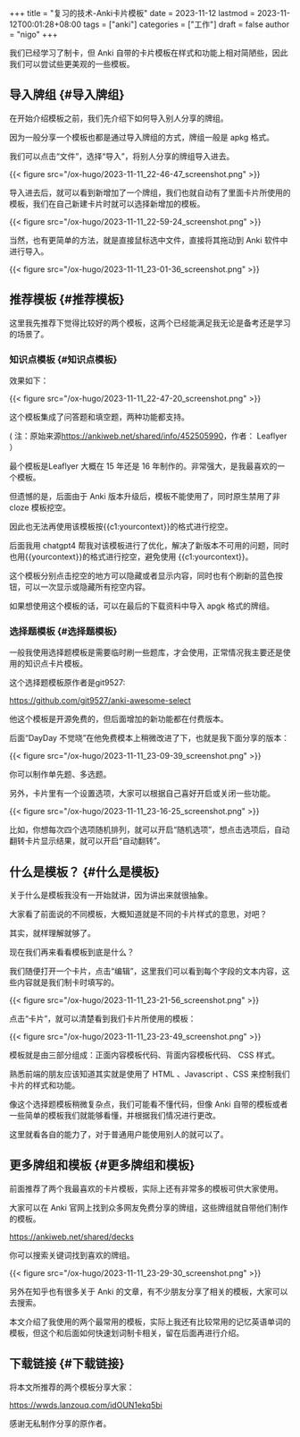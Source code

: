 +++
title = "复习的技术-Anki卡片模板"
date = 2023-11-12
lastmod = 2023-11-12T00:01:28+08:00
tags = ["anki"]
categories = ["工作"]
draft = false
author = "nigo"
+++

我们已经学习了制卡，但 Anki 自带的卡片模板在样式和功能上相对简陋些，因此我们可以尝试些更美观的一些模板。


## 导入牌组 {#导入牌组}

在开始介绍模板之前，我们先介绍下如何导入别人分享的牌组。

因为一般分享一个模板也都是通过导入牌组的方式，牌组一般是 apkg 格式。

我们可以点击“文件”，选择“导入”，将别人分享的牌组导入进去。

{{< figure src="/ox-hugo/2023-11-11_22-46-47_screenshot.png" >}}

导入进去后，就可以看到新增加了一个牌组，我们也就自动有了里面卡片所使用的模板，我们在自己新建卡片时就可以选择新增加的模板。

{{< figure src="/ox-hugo/2023-11-11_22-59-24_screenshot.png" >}}

当然，也有更简单的方法，就是直接鼠标选中文件，直接将其拖动到 Anki 软件中进行导入。

{{< figure src="/ox-hugo/2023-11-11_23-01-36_screenshot.png" >}}


## 推荐模板 {#推荐模板}

这里我先推荐下觉得比较好的两个模板，这两个已经能满足我无论是备考还是学习的场景了。


### 知识点模板 {#知识点模板}

效果如下：

{{< figure src="/ox-hugo/2023-11-11_22-47-20_screenshot.png" >}}

这个模板集成了问答题和填空题，两种功能都支持。

( 注：原始来源<https://ankiweb.net/shared/info/452505990>，作者： Leaflyer ）

最个模板是Leaflyer 大概在 15 年还是 16 年制作的。非常强大，是我最喜欢的一个模板。

但遗憾的是，后面由于 Anki 版本升级后，模板不能使用了，同时原生禁用了非 cloze 模板挖空。

因此也无法再使用该模板按{{c1:yourcontext}}的格式进行挖空。

后面我用 chatgpt4 帮我对该模板进行了优化，解决了新版本不可用的问题，同时也用{{yourcontext}}的格式进行挖空，避免使用 {{c1:yourcontext}}。

这个模板分别点击挖空的地方可以隐藏或者显示内容，同时也有个刷新的蓝色按钮，可以一次显示或隐藏所有挖空内容。

如果想使用这个模板的话，可以在最后的下载资料中导入 apgk 格式的牌组。


### 选择题模板 {#选择题模板}

一般我使用选择题模板是需要临时刷一些题库，才会使用，正常情况我主要还是使用的知识点卡片模板。

这个选择题模板原作者是git9527:

<https://github.com/git9527/anki-awesome-select>

他这个模板是开源免费的，但后面增加的新功能都在付费版本。

后面“DayDay 不觉晓”在他免费模本上稍微改进了下，也就是我下面分享的版本：

{{< figure src="/ox-hugo/2023-11-11_23-09-39_screenshot.png" >}}

你可以制作单先题、多选题。

另外，卡片里有一个设置选项，大家可以根据自己喜好开启或关闭一些功能。

{{< figure src="/ox-hugo/2023-11-11_23-16-25_screenshot.png" >}}

比如，你想每次四个选项随机排列，就可以开启“随机选项”，想点击选项后，自动翻转卡片显示结果，就可以开启“自动翻转”。


## 什么是模板？ {#什么是模板}

关于什么是模板我没有一开始就讲，因为讲出来就很抽象。

大家看了前面说的不同模板，大概知道就是不同的卡片样式的意思，对吧？

其实，就样理解就够了。

现在我们再来看看模板到底是什么？

我们随便打开一个卡片，点击“编辑”，这里我们可以看到每个字段的文本内容，这些内容就是我们制卡时填写的。

{{< figure src="/ox-hugo/2023-11-11_23-21-56_screenshot.png" >}}

点击“卡片”，就可以清楚看到我们卡片所使用的模板：

{{< figure src="/ox-hugo/2023-11-11_23-23-49_screenshot.png" >}}

模板就是由三部分组成：正面内容模板代码、背面内容模板代码、 CSS 样式。

熟悉前端的朋友应该知道其实就是使用了 HTML 、Javascript 、CSS 来控制我们卡片的样式和功能。

像这个选择题模板稍微复杂点，我们可能看不懂代码，但像 Anki 自带的模板或者一些简单的模板我们就能够看懂，并根据我们情况进行更改。

这里就看各自的能力了，对于普通用户能使用别人的就可以了。


## 更多牌组和模板 {#更多牌组和模板}

前面推荐了两个我最喜欢的卡片模板，实际上还有非常多的模板可供大家使用。

大家可以在 Anki 官网上找到众多网友免费分享的牌组，这些牌组就自带他们制作的模板。

<https://ankiweb.net/shared/decks>

你可以搜索关键词找到喜欢的牌组。

{{< figure src="/ox-hugo/2023-11-11_23-29-30_screenshot.png" >}}

另外在知乎也有很多关于 Anki 的文章，有不少朋友分享了相关的模板，大家可以去搜索。

本文介绍了我使用的两个最常用的模板，实际上我还有比较常用的记忆英语单词的模板，但这个和后面如何快速划词制卡相关，留在后面再进行介绍。


## 下载链接 {#下载链接}

将本文所推荐的两个模板分享大家：

<https://wwds.lanzouq.com/idOUN1ekq5bi>

感谢无私制作分享的原作者。
